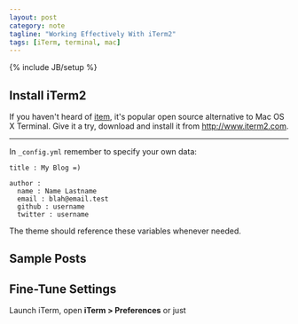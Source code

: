 ```yaml
---
layout: post
category: note
tagline: "Working Effectively With iTerm2"
tags: [iTerm, terminal, mac]
---
```

{% include JB/setup %}

## Install iTerm2
    
If you haven't heard of [item](http://www.iterm2.com/), it's popular open
source alternative to Mac OS X Terminal. Give it a try, download and install it
from http://www.iterm2.com.
    
- - - -

In `_config.yml` remember to specify your own data:
    
    title : My Blog =)
    
    author :
      name : Name Lastname
      email : blah@email.test
      github : username
      twitter : username

The theme should reference these variables whenever needed.
    
## Sample Posts
## Fine-Tune Settings

Launch iTerm, open **iTerm > Preferences** or just 
